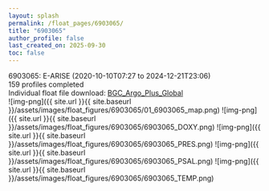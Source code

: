 ```yaml
---
layout: splash
permalink: /float_pages/6903065/
title: "6903065"
author_profile: false
last_created_on: 2025-09-30
toc: false
---
```

 
6903065: E-ARISE (2020-10-10T07:27 to 2024-12-21T23:06)\
159 profiles completed\
Individual float file download: [BGC_Argo_Plus_Global](https://ftp.soest.hawaii.edu/bgc_argo_plus/Individual_Floats/outliers_removed/6903065_Sprof_processed.nc)\
![img-png]({{ site.url }}{{ site.baseurl }}/assets/images/float_figures/6903065/01_6903065_map.png)
![img-png]({{ site.url }}{{ site.baseurl }}/assets/images/float_figures/6903065/6903065_DOXY.png)
![img-png]({{ site.url }}{{ site.baseurl }}/assets/images/float_figures/6903065/6903065_PRES.png)
![img-png]({{ site.url }}{{ site.baseurl }}/assets/images/float_figures/6903065/6903065_PSAL.png)
![img-png]({{ site.url }}{{ site.baseurl }}/assets/images/float_figures/6903065/6903065_TEMP.png)

